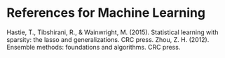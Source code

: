 # References for Machine Learning

Hastie, T., Tibshirani, R., & Wainwright, M. (2015). Statistical learning with sparsity: the lasso and generalizations. CRC press.
Zhou, Z. H. (2012). Ensemble methods: foundations and algorithms. CRC press.

